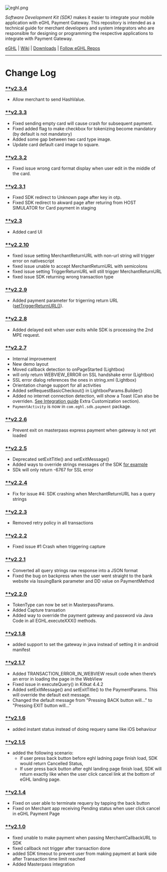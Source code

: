 ![eghl.png](http://e-ghl.com/assets/img/logo.png)

*Software Development Kit (SDK)* makes it easier to integrate your mobile application with eGHL Payment Gateway. This repository is intended as a technical guide for merchant developers and system integrators who are responsible for designing or programming the respective applications to integrate with Payment Gateway.

[eGHL](http://e-ghl.com) | [Wiki](https://bitbucket.org/eghl/android/wiki/Home) | [Downloads](https://bitbucket.org/eghl/android/downloads/?tab=tags) | [Follow eGHL Repos](https://bitbucket.org/eghl/follow)

****

# **Change Log** 
### [**v2.3.4](https://bitbucket.org/eghl/android/commits/tag/v2.3.4)
* Allow merchant to send HashValue.

### [**v2.3.3](https://bitbucket.org/eghl/android/commits/tag/v2.3.3)
* Fixed sending empty card will cause crash for subsequent payment.
* Fixed added flag to make checkbox for tokenizing become mandatory (by default is not mandatory)
* Added some gap between two card type image.
* Update card default card image to square.

### [**v2.3.2](https://bitbucket.org/eghl/android/commits/tag/v2.3.2)
* Fixed issue wrong card format display when user edit in the middle of the card. 

### [**v2.3.1](https://bitbucket.org/eghl/android/commits/tag/v2.3.1)
* Fixed SDK redirect to Unknown page after key in otp. 
* Fixed SDK redirect to akward page after returing from HOST SIMULATOR for Card payment in staging

### [**v2.3](https://bitbucket.org/eghl/android/commits/tag/v2.3)
* Added card UI

### [**v2.2.10](https://bitbucket.org/eghl/android/commits/tag/v2.2.10)
* fixed issue setting MerchantReturnURL with non-url string will trigger error on nativescript
* fixed issue unable to accept MerchantReturnURL with semicolons
* fixed issue setting TriggerReturnURL will still trigger MerchantReturnURL
* fixed issue SDK returning wrong transaction type

### [**v2.2.9](https://bitbucket.org/eghl/android/commits/tag/v2.2.9)
* Added payment parameter for trigerring return URL ([setTriggerReturnURL()](https://bitbucket.org/eghl/android/src/151f54665198825ad7343217960e8c85f97a3b9d/Demo/app/src/main/java/com/eghl/demosdk/MainActivity.java?at=master&fileviewer=file-view-default#MainActivity.java-107)).

### [**v2.2.8](https://bitbucket.org/eghl/android/commits/tag/v2.2.8)
* Added delayed exit when user exits while SDK is processing the 2nd MPE request.

### [**v2.2.7](https://bitbucket.org/eghl/android/commits/tag/v2.2.7)
* Internal improvement
* New demo layout
* Moved callback detection to onPageStarted (Lightbox)
* will only return WEBVIEW_ERROR on SSL handshake error (Lightbox)
* SSL error dialog references the ones in string.xml (Lightbox)
* Orientation change support for all activities
* Added setRequestBasicCheckout() in LightboxParams.Builder()
* Added no internet connection detection, will show a Toast (Can also be overriden. [See Integration guide](https://bitbucket.org/eghl/android/wiki/Integration%20Guide%20for%20eGHL%20SDK%20v2.x%20in%20Android) Extra Customization section).
* `PaymentActivity` is now in `com.eghl.sdk.payment` package.

### [**v2.2.6](https://bitbucket.org/eghl/android/commits/tag/v2.2.6)
* Prevent exit on masterpass express payment when gateway is not yet loaded

### [**v2.2.5](https://bitbucket.org/eghl/android/commits/tag/v2.2.5)
* Deprecated setExitTitle() and setExitMessage()
* Added ways to override strings messages of the SDK [for example](https://bitbucket.org/eghl/android/src/4121306cbecc13f85dad7a97fe6f620e22ac41b8/Demo/app/src/main/res/values/strings.xml?at=master&fileviewer=file-view-default#strings.xml-5,6,7,8,9,10,11)
* SDk will only return -6767 for SSL error

### [**v2.2.4](https://bitbucket.org/eghl/android/commits/tag/v2.2.5)


* Fix for issue #4: SDK crashing when MerchantReturnURL has a query strings

### [**v2.2.3](https://bitbucket.org/eghl/android/commits/tag/v2.2.3)
* Removed retry policy in all transactions


### [**v2.2.2](https://bitbucket.org/eghl/android/commits/tag/v2.2.2)
* Fixed issue #1 Crash when triggering capture


### [**v2.2.1](https://bitbucket.org/eghl/android/commits/tag/v2.2.1)
* Converted all query strings raw response into a JSON format
* Fixed the bug on backpress when the user went straight to the bank website via IssuingBank parameter and DD value on PaymentMethod


### [**v2.2.0](https://bitbucket.org/eghl/android/commits/tag/v2.2.0)
* TokenType can now be set in MasterpassParams.
* Added Capture transation
* Added way to override the payment gateway and password via Java Code in all EGHL.executeXXX() methods.

### [**v2.1.8](https://bitbucket.org/eghl/android/commits/tag/v2.1.8)
* added support to set the gateway in java instead of setting it in android manifest

### [**v2.1.7](https://bitbucket.org/eghl/android/commits/tag/v2.1.7)
* Added TRANSACTION_ERROR_IN_WEBVIEW result code when there’s an error in loading the page in the WebView 
* Fixed issue in executeQuery() in Kitkat 4.4.2
* Added setExitMessage() and setExitTitle() to the PaymentParams. This will override the default exit message.
* Changed the default message from "Pressing BACK button will...” to "Pressing EXIT button will…” 

### [**v2.1.6](https://bitbucket.org/eghl/android/commits/tag/v2.1.6)
* added instant status instead of doing requery same like iOS behaviour

### [**v2.1.5](https://bitbucket.org/eghl/android/commits/tag/v2.1.5)
* added the following scenario:
	* if user press back button before eghl ladning page finish load, SDK would return Cancelled Status,
	* If user press back button after eghl landing page finish load, SDK will return exactly like when the user click cancel link at the bottom of eGHL landing page.

### [**v2.1.4](https://bitbucket.org/eghl/android/commits/tag/v2.1.4)
* Fixed on user able to terminate requery by tapping the back button
* Fixed on Merchant app receiving Pending status when user click cancel in eGHL Payment Page

### [**v2.1.0](https://bitbucket.org/eghl/android/commits/tag/v2.1.0)
* fixed unable to make payment when passing MerchantCallbackURL to SDK 
* fixed callback not trigger after transaction done
* added SDK timeout to prevent user from making payment at bank side after Transaction time limit reached 
* Added Masterpass integration